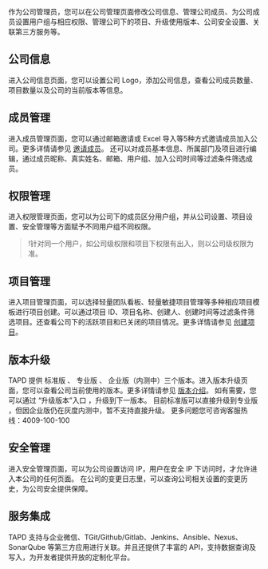 作为公司管理员，您可以在公司管理页面修改公司信息、管理公司成员、为公司成员设置用户组与相应权限、管理公司下的项目、升级使用版本、公司安全设置、关联第三方服务等。
 
## 公司信息
进入公司信息页面，您可以设置公司 Logo，添加公司信息，查看公司成员数量、项目数量以及公司的当前版本等信息。

## 成员管理
进入成员管理页面，您可以通过邮箱邀请或 Excel 导入等5种方式邀请成员加入公司。更多详情请参见 [邀请成员](https://cloud.tencent.com/document/product/624/11400)。
还可以对成员基本信息、所属部门及项目进行编辑，通过成员昵称、真实姓名、邮箱、用户组、加入公司时间等过滤条件筛选成员。

## 权限管理
进入权限管理页面，您可以为公司下的成员区分用户组，并从公司设置、项目设置、安全管理等方面赋予不同用户组不同权限。
>!针对同一个用户，如公司级权限和项目下权限有出入，则以公司级权限为准。

## 项目管理
进入项目管理页面，可以选择轻量团队看板、轻量敏捷项目管理等多种相应项目模板进行项目创建。可以通过项目 ID、项目名称、创建人、创建时间等过滤条件筛选项目。还查看公司下的活跃项目和已关闭的项目情况。更多详情请参见
[创建项目](https://cloud.tencent.com/document/product/624/11399)。


## 版本升级
TAPD 提供 标准版 、 专业版 、 企业版（内测中）三个版本。进入版本升级页面，您可以查看公司当前使用的版本。更多详情请参见 [版本介绍](https://cloud.tencent.com/document/product/624/16649)。
如有需要，您可以通过 “升级版本”入口 ，升级到下一版本。
目前标准版可以直接升级到专业版 ，但因企业版仍在灰度内测中，暂不支持直接升级。
更多问题您可咨询客服热线：4009-100-100

## 安全管理
进入安全管理页面，可以为公司设置访问 IP，用户在安全 IP 下访问时，才允许进入本公司的任何页面。
在公司的变更日志里，可以查询公司相关设置的变更历史，为公司安全提供保障。

## 服务集成
TAPD 支持与企业微信、TGit/Github/Gitlab、Jenkins、Ansible、Nexus、SonarQube 等第三方应用进行关联。并且还提供了丰富的 API，支持数据查询及写入，为开发者提供开放的定制化平台。


